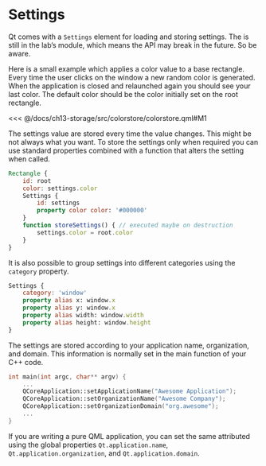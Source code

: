 # Settings

Qt comes with a `Settings` element for loading and storing settings. The is still in the lab’s module, which means the API may break in the future. So be aware.

Here is a small example which applies a color value to a base rectangle. Every time the user clicks on the window a new random color is generated. When the application is closed and relaunched again you should see your last color. The default color should be the color initially set on the root rectangle.

<<< @/docs/ch13-storage/src/colorstore/colorstore.qml#M1

The settings value are stored every time the value changes. This might be not always what you want. To store the settings only when required you can use standard properties combined with a function that alters the setting when called.

```qml
Rectangle {
    id: root
    color: settings.color
    Settings {
        id: settings
        property color color: '#000000'
    }
    function storeSettings() { // executed maybe on destruction
        settings.color = root.color
    }
}
```

It is also possible to group settings into different categories using the `category` property.

```qml
Settings {
    category: 'window'
    property alias x: window.x
    property alias y: window.x
    property alias width: window.width
    property alias height: window.height
}
```

The settings are stored according to your application name, organization, and domain. This information is normally set in the main function of your C++ code.

```cpp
int main(int argc, char** argv) {
    ...
    QCoreApplication::setApplicationName("Awesome Application");
    QCoreApplication::setOrganizationName("Awesome Company");
    QCoreApplication::setOrganizationDomain("org.awesome");
    ...
}
```

If you are writing a pure QML application, you can set the same attributed using the global properties `Qt.application.name`, `Qt.application.organization`, and `Qt.application.domain`.
